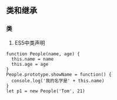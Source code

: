 ## 类和继承

### 类

1. ES5中类声明
```
function People(name, age) {
  this.name = name
  this.age = age
}
People.prototype.showName = function() {
  console.log('我的名字是' + this.name)
}
let p1 = new People('Tom', 21)
```